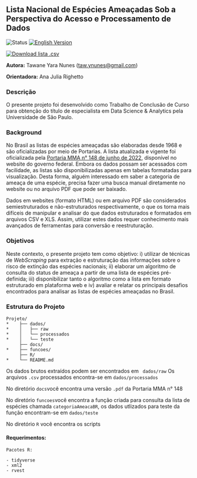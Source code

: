 ## Lista Nacional de Espécies Ameaçadas Sob a Perspectiva do Acesso e Processamento de Dados


![Status](https://img.shields.io/badge/Status-Em%20andamento-green)  [![English Version](https://img.shields.io/badge/English%20Version-Here!-9cf)](README.en.md)

[![Download lista .csv](https://img.shields.io/badge/Download%20da%20lista%20em%20.csv-Clique%20aqui!-important)](dados/processados/lista_especies_ameacadas_P148.csv)


**Autora:** Tawane Yara Nunes (taw.ynunes@gmail.com)           

**Orientadora:** Ana Julia Righetto


### Descrição

O presente projeto foi desenvolvido como Trabalho de Conclusão de Curso para obtenção do título de especialista em Data Science & Analytics pela Universidade de São Paulo.


### Background

No Brasil as listas de espécies ameaçadas são elaboradas desde 1968 e são oficializadas por meio de Portarias. A lista atualizada e vigente foi oficializada pela [Portaria MMA n° 148 de junho de 2022](https://www.in.gov.br/en/web/dou/-/portaria-mma-n-148-de-7-de-junho-de-2022-406272733), disponível no website do governo federal. Embora os dados possam ser acessados com facilidade, as listas são disponibilizadas apenas em tabelas formatadas para visualização. Desta forma, alguém interessado em saber a categoria de ameaça de uma espécie, precisa fazer uma busca manual diretamente no website ou no arquivo PDF que pode ser baixado.

Dados em websites (formato HTML) ou em arquivo PDF são considerados semiestruturados e não-estruturados respectivamente, o que os torna mais difíceis de manipular e analisar do que dados estruturados e formatados em arquivos CSV e XLS. Assim, utilizar estes dados requer conhecimento mais avançados de ferramentas para conversão e reestruturação.

### Objetivos

Neste contexto, o presente projeto tem como objetivo: i) utilizar de técnicas de *WebScraping* para extração e estruturação das informações sobre o risco de extinção das espécies nacionais; ii) elaborar um algoritmo de consulta do status de ameaça a partir de uma lista de espécies pré-definida; iii) disponibilizar tanto o algoritmo como a lista em formato estruturado em plataforma web e iv) avaliar e relatar os principais desafios encontrados para analisar as listas de espécies ameaçadas no Brasil.

### Estrutura do Projeto

```
Projeto/
*    ├── dados/
*    │   ├── raw
*    │   └── processados
*    │   └── teste
     ├── docs/
*    ├── funcoes/
     ├── R/
*    └── README.md
```

Os dados brutos extraídos podem ser encontrados em ``` dados/raw```
Os arquivos ```.csv``` processados encontra-se em ```dados/processados```

No diretório ```docs```você encontra uma versão ```.pdf``` da Portaria MMA n° 148

No diretório ```funcoes```você encontra a função criada para consulta da lista de espécies
chamada ```categoriaAmeacaBR```, os dados utlizados para teste da função encontram-se em ```dados/teste```

No diretório ```R``` você encontra os scripts


#### Requerimentos:

```
Pacotes R:

- tidyverse
- xml2
- rvest
```